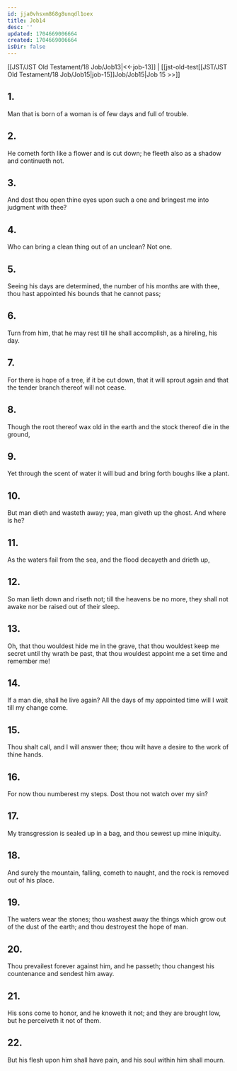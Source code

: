 ```yaml
---
id: jja0vhsxm868g8unqdl1oex
title: Job14
desc: ''
updated: 1704669006664
created: 1704669006664
isDir: false
---
```

[[JST/JST Old Testament/18 Job/Job13|<<-job-13]] | [[jst-old-test[[JST/JST Old Testament/18 Job/Job15|job-15]]Job/Job15|Job 15 >>]]
## 1.
Man that is born of a woman is of few days and full of trouble.
## 2.
He cometh forth like a flower and is cut down; he fleeth also as a shadow and continueth not.
## 3.
And dost thou open thine eyes upon such a one and bringest me into judgment with thee?
## 4.
Who can bring a clean thing out of an unclean? Not one.
## 5.
Seeing his days are determined, the number of his months are with thee, thou hast appointed his bounds that he cannot pass;
## 6.
Turn from him, that he may rest till he shall accomplish, as a hireling, his day.
## 7.
For there is hope of a tree, if it be cut down, that it will sprout again and that the tender branch thereof will not cease.
## 8.
Though the root thereof wax old in the earth and the stock thereof die in the ground,
## 9.
Yet through the scent of water it will bud and bring forth boughs like a plant.
## 10.
But man dieth and wasteth away; yea, man giveth up the ghost. And where is he?
## 11.
As the waters fail from the sea, and the flood decayeth and drieth up,
## 12.
So man lieth down and riseth not; till the heavens be no more, they shall not awake nor be raised out of their sleep.
## 13.
Oh, that thou wouldest hide me in the grave, that thou wouldest keep me secret until thy wrath be past, that thou wouldest appoint me a set time and remember me!
## 14.
If a man die, shall he live again? All the days of my appointed time will I wait till my change come.
## 15.
Thou shalt call, and I will answer thee; thou wilt have a desire to the work of thine hands.
## 16.
For now thou numberest my steps. Dost thou not watch over my sin?
## 17.
My transgression is sealed up in a bag, and thou sewest up mine iniquity.
## 18.
And surely the mountain, falling, cometh to naught, and the rock is removed out of his place.
## 19.
The waters wear the stones; thou washest away the things which grow out of the dust of the earth; and thou destroyest the hope of man.
## 20.
Thou prevailest forever against him, and he passeth; thou changest his countenance and sendest him away.
## 21.
His sons come to honor, and he knoweth it not; and they are brought low, but he perceiveth it not of them.
## 22.
But his flesh upon him shall have pain, and his soul within him shall mourn.

